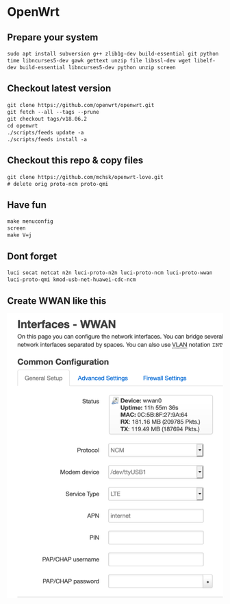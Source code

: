 # OpenWrt

## Prepare your system
```
sudo apt install subversion g++ zlib1g-dev build-essential git python time libncurses5-dev gawk gettext unzip file libssl-dev wget libelf-dev build-essential libncurses5-dev python unzip screen
```

## Checkout latest version
```
git clone https://github.com/openwrt/openwrt.git
git fetch --all --tags --prune
git checkout tags/v18.06.2
cd openwrt
./scripts/feeds update -a
./scripts/feeds install -a
```

## Checkout this repo & copy files
```
git clone https://github.com/mchsk/openwrt-love.git
# delete orig proto-ncm proto-qmi
```

## Have fun
```
make menuconfig
screen
make V=j
```

## Dont forget
```
luci socat netcat n2n luci-proto-n2n luci-proto-ncm luci-proto-wwan luci-proto-qmi kmod-usb-net-huawei-cdc-ncm
```

## Create WWAN like this
![wwan](https://github.com/mchsk/openwrt-love/raw/master/img/wwan.png "wwan")
